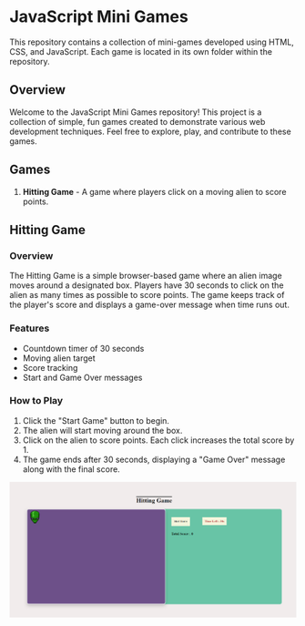 # JavaScript Mini Games

This repository contains a collection of mini-games developed using HTML, CSS, and JavaScript. Each game is located in its own folder within the repository.

## Overview

Welcome to the JavaScript Mini Games repository! This project is a collection of simple, fun games created to demonstrate various web development techniques. Feel free to explore, play, and contribute to these games.

## Games

1. **Hitting Game** - A game where players click on a moving alien to score points.

## Hitting Game

### Overview

The Hitting Game is a simple browser-based game where an alien image moves around a designated box. Players have 30 seconds to click on the alien as many times as possible to score points. The game keeps track of the player's score and displays a game-over message when time runs out.

### Features

- Countdown timer of 30 seconds
- Moving alien target
- Score tracking
- Start and Game Over messages

### How to Play

1. Click the "Start Game" button to begin.
2. The alien will start moving around the box.
3. Click on the alien to score points. Each click increases the total score by 1.
4. The game ends after 30 seconds, displaying a "Game Over" message along with the final score.

![Game Screenshot](Hitting-Game/img/display.png)

